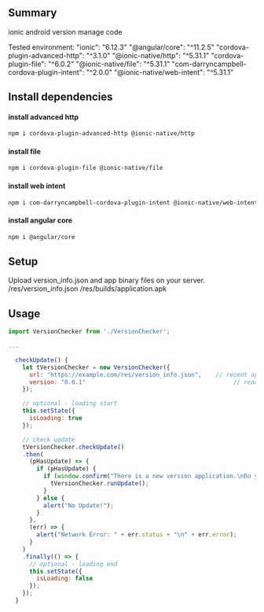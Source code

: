 ## Summary
ionic android version manage code

Tested environment:
"ionic": "6.12.3"
"@angular/core": "^11.2.5"
"cordova-plugin-advanced-http": "^3.1.0"
"@ionic-native/http": "^5.31.1"
"cordova-plugin-file": "^6.0.2"
"@ionic-native/file": "^5.31.1"
"com-darryncampbell-cordova-plugin-intent": "^2.0.0"
"@ionic-native/web-intent": "^5.31.1"


## Install dependencies
#### install advanced http
```bash
npm i cordova-plugin-advanced-http @ionic-native/http
```
#### install file
```bash
npm i cordova-plugin-file @ionic-native/file
```
#### install web intent
```bash
npm i com-darryncampbell-cordova-plugin-intent @ionic-native/web-intent
```
#### install angular core
```bash
npm i @angular/core
```

## Setup
Upload version_info.json and app binary files on your server.
/res/version_info.json
/res/builds/application.apk


## Usage
```javascript
import VersionChecker from './VersionChecker';

...

  checkUpdate() {
    let tVersionChecker = new VersionChecker({
      url: "https://example.com/res/version_info.json",    // recent app version info
      version: "0.0.1"                                          // read current app version
    });

    // optional - loading start
    this.setState({
      isLoading: true
    });

    // check update
    tVersionChecker.checkUpdate()
    .then(
      (pHasUpdate) => {
        if (pHasUpdate) {
          if (window.confirm("There is a new version application.\nDo you want to install an update?")) {
            tVersionChecker.runUpdate();
          }
        } else {
          alert("No Update!");
        }
      }, 
      (err) => {
        alert("Network Error: " + err.status + "\n" + err.error);
      }
    )
    .finally(() => {
      // optional - loading end
      this.setState({
        isLoading: false
      });
    });
  }
```